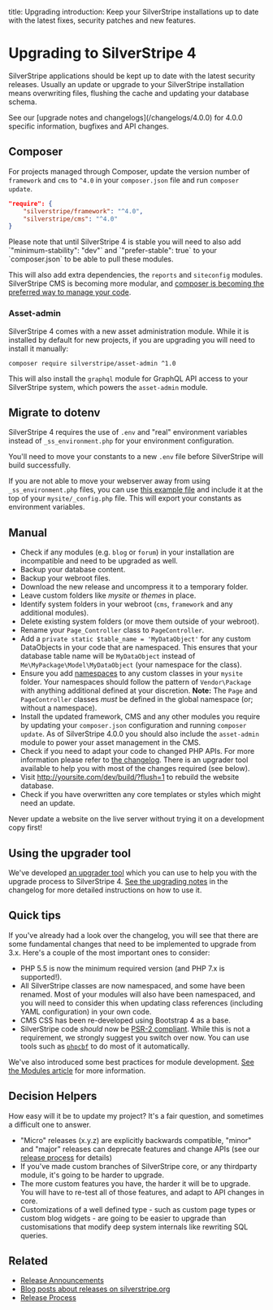 title: Upgrading
introduction: Keep your SilverStripe installations up to date with the latest fixes, security patches and new features.

# Upgrading to SilverStripe 4

SilverStripe applications should be kept up to date with the latest security releases. Usually an update or upgrade to your SilverStripe installation means overwriting files, flushing the cache and updating your database schema.

<div class="info" markdown="1">
See our [upgrade notes and changelogs](/changelogs/4.0.0) for 4.0.0 specific information, bugfixes and API changes.
</div>

## Composer

For projects managed through Composer, update the version number of `framework` and `cms` to `^4.0` in your `composer.json` file and run `composer update`.

```json
"require": {
	"silverstripe/framework": "^4.0",
	"silverstripe/cms": "^4.0"
}
```

<div class="info" markdown="1">
Please note that until SilverStripe 4 is stable you will need to also add `"minimum-stability": "dev"` and `"prefer-stable": true` to your `composer.json` to be able to pull these modules.
</div>

This will also add extra dependencies, the `reports` and `siteconfig` modules. SilverStripe CMS is becoming more modular, and [composer is becoming the preferred way to manage your code](/getting_started/composer).

### Asset-admin

SilverStripe 4 comes with a new asset administration module. While it is installed by default for new projects, if you are upgrading you will need to install it manually:

```
composer require silverstripe/asset-admin ^1.0
```

This will also install the `graphql` module for GraphQL API access to your SilverStripe system, which powers the `asset-admin` module.

## Migrate to dotenv

SilverStripe 4 requires the use of `.env` and "real" environment variables instead of `_ss_environment.php` for your environment configuration.

You'll need to move your constants to a new `.env` file before SilverStripe will build successfully.

If you are not able to move your webserver away from using `_ss_environment.php` files, you can use [this example file](https://gist.github.com/robbieaverill/74fbfff6f438c94f6325107e4d7b2a45) and include it at the top of your `mysite/_config.php` file. This will export your constants as environment variables.

## Manual

* Check if any modules (e.g. `blog` or `forum`) in your installation are incompatible and need to be upgraded as well.
* Backup your database content.
* Backup your webroot files.
* Download the new release and uncompress it to a temporary folder.
* Leave custom folders like *mysite* or *themes* in place.
* Identify system folders in your webroot (`cms`, `framework` and any additional modules).
* Delete existing system folders (or move them outside of your webroot).
* Rename your `Page_Controller` class to `PageController`.
* Add a `private static $table_name = 'MyDataObject'` for any custom DataObjects in your code that are namespaced. This ensures that your database table name will be `MyDataObject` instead of `Me\MyPackage\Model\MyDataObject` (your namespace for the class).
* Ensure you add [namespaces](http://php.net/manual/en/language.namespaces.php) to any custom classes in your `mysite` folder. Your namespaces should follow the pattern of `Vendor\Package` with anything additional defined at your discretion. **Note:** The `Page` and `PageController` classes *must* be defined in the global namespace (or; without a namespace).
* Install the updated framework, CMS and any other modules you require by updating your `composer.json` configuration and running `composer update`. As of SilverStripe 4.0.0 you should also include the `asset-admin` module to power your asset management in the CMS.
* Check if you need to adapt your code to changed PHP APIs. For more information please refer to [the changelog](/changelogs/4.0.0). There is an upgrader tool available to help you with most of the changes required (see below).
* Visit http://yoursite.com/dev/build/?flush=1 to rebuild the website database.
* Check if you have overwritten any core templates or styles which might need an update.

<div class="warning" markdown="1">
Never update a website on the live server without trying it on a development copy first!
</div>

## Using the upgrader tool

We've developed [an upgrader tool](https://github.com/silverstripe/silverstripe-upgrader) which you can use to help you with the upgrade process to SilverStripe 4. [See the upgrading notes](/changelogs/4.0.0/#a-name-upgrading-a-upgrading) in the changelog for more detailed instructions on how to use it.

## Quick tips

If you've already had a look over the changelog, you will see that there are some fundamental changes that need to be implemented to upgrade from 3.x. Here's a couple of the most important ones to consider:

* PHP 5.5 is now the minimum required version (and PHP 7.x is supported!).
* All SilverStripe classes are now namespaced, and some have been renamed. Most of your modules will also have been namespaced, and you will need to consider this when updating class references (including YAML configuration) in your own code.
* CMS CSS has been re-developed using Bootstrap 4 as a base.
* SilverStripe code _should_ now be [PSR-2 compliant](http://www.php-fig.org/psr/psr-2/). While this is not a requirement, we strongly suggest you switch over now. You can use tools such as [`phpcbf`](https://github.com/squizlabs/PHP_CodeSniffer/wiki/Fixing-Errors-Automatically) to do most of it automatically.

We've also introduced some best practices for module development. [See the Modules article](/developer_guides/extending/modules) for more information.

## Decision Helpers

How easy will it be to update my project? It's a fair question, and sometimes a difficult one to answer.

*  "Micro" releases (x.y.z) are explicitly backwards compatible, "minor" and "major" releases can deprecate features and change APIs (see our [release process](/contributing/release_process) for details)
*  If you've made custom branches of SilverStripe core, or any thirdparty module, it's going to be harder to upgrade.
*  The more custom features you have, the harder it will be to upgrade. You will have to re-test all of those features, and adapt to API changes in core.
*  Customizations of a well defined type - such as custom page types or custom blog widgets - are going to be easier to upgrade than customisations that modify deep system internals like rewriting SQL queries.

## Related

* [Release Announcements](http://groups.google.com/group/silverstripe-announce/)
* [Blog posts about releases on silverstripe.org](http://silverstripe.org/blog/tag/release)
* [Release Process](../contributing/release_process)
